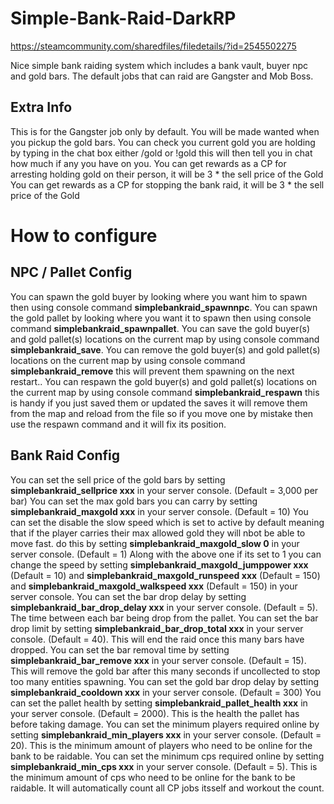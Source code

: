 # Simple-Bank-Raid-DarkRP

https://steamcommunity.com/sharedfiles/filedetails/?id=2545502275

Nice simple bank raiding system which includes a bank vault, buyer npc and gold bars. The default jobs that can raid are Gangster and Mob Boss.

## Extra Info
This is for the Gangster job only by default.
You will be made wanted when you pickup the gold bars.
You can check you current gold you are holding by typing in the chat box either /gold or !gold this will then tell you in chat how much if any you have on you.
You can get rewards as a CP for arresting holding gold on their person, it will be 3 * the sell price of the Gold
You can get rewards as a CP for stopping the bank raid, it will be 3 * the sell price of the Gold

# How to configure
## NPC / Pallet Config
You can spawn the gold buyer by looking where you want him to spawn then using console command **simplebankraid_spawnnpc**.
You can spawn the gold pallet by looking where you want it to spawn then using console command **simplebankraid_spawnpallet**.
You can save the gold buyer(s) and gold pallet(s) locations on the current map by using console command **simplebankraid_save**.
You can remove the gold buyer(s) and gold pallet(s) locations on the current map by using console command **simplebankraid_remove** this will prevent them spawning on the next restart..
You can respawn the gold buyer(s) and gold pallet(s) locations on the current map by using console command **simplebankraid_respawn** this is handy if you just saved them or updated the saves it will remove them from the map and reload from the file so if you move one by mistake then use the respawn command and it will fix its position.

## Bank Raid Config
You can set the sell price of the gold bars by setting **simplebankraid_sellprice xxx** in your server console. (Default = 3,000 per bar)
You can set the max gold bars you can carry by setting **simplebankraid_maxgold xxx** in your server console. (Default = 10)
You can set the disable the slow speed which is set to active by default meaning that if the player carries their max allowed gold they will nbot be able to move fast. do this by setting **simplebankraid_maxgold_slow 0** in your server console. (Default = 1)
Along with the above one if its set to 1 you can change the speed by setting **simplebankraid_maxgold_jumppower xxx** (Default = 10) and **simplebankraid_maxgold_runspeed xxx** (Default = 150) and **simplebankraid_maxgold_walkspeed xxx** (Default = 150) in your server console.
You can set the bar drop delay by setting **simplebankraid_bar_drop_delay xxx** in your server console. (Default = 5). The time between each bar being drop from the pallet.
You can set the bar drop limit by setting **simplebankraid_bar_drop_total xxx** in your server console. (Default = 40). This will end the raid once this many bars have dropped.
You can set the bar removal time by setting **simplebankraid_bar_remove xxx** in your server console. (Default = 15). This will remove the gold bar after this many seconds if uncollected to stop too many entities spawning.
You can set the gold bar drop delay by setting **simplebankraid_cooldown xxx** in your server console. (Default = 300)
You can set the pallet health by setting **simplebankraid_pallet_health xxx** in your server console. (Default = 2000). This is the health the pallet has before taking damage.
You can set the minimum players required online by setting **simplebankraid_min_players xxx** in your server console. (Default = 20). This is the minimum amount of players who need to be online for the bank to be raidable.
You can set the minimum cps required online by setting **simplebankraid_min_cps xxx** in your server console. (Default = 5). This is the minimum amount of cps who need to be online for the bank to be raidable. It will automatically count all CP jobs itsself and workout the count.
